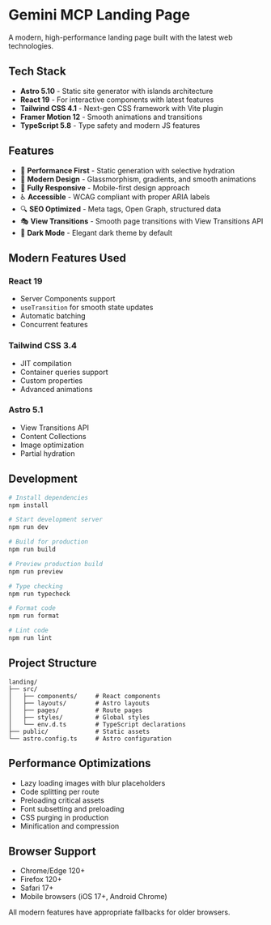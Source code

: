 # Gemini MCP Landing Page

A modern, high-performance landing page built with the latest web technologies.

## Tech Stack

- **Astro 5.10** - Static site generator with islands architecture
- **React 19** - For interactive components with latest features
- **Tailwind CSS 4.1** - Next-gen CSS framework with Vite plugin
- **Framer Motion 12** - Smooth animations and transitions
- **TypeScript 5.8** - Type safety and modern JS features

## Features

- 🚀 **Performance First** - Static generation with selective hydration
- 🎨 **Modern Design** - Glassmorphism, gradients, and smooth animations
- 📱 **Fully Responsive** - Mobile-first design approach
- ♿ **Accessible** - WCAG compliant with proper ARIA labels
- 🔍 **SEO Optimized** - Meta tags, Open Graph, structured data
- 🎭 **View Transitions** - Smooth page transitions with View Transitions API
- 🌙 **Dark Mode** - Elegant dark theme by default

## Modern Features Used

### React 19
- Server Components support
- `useTransition` for smooth state updates
- Automatic batching
- Concurrent features

### Tailwind CSS 3.4
- JIT compilation
- Container queries support
- Custom properties
- Advanced animations

### Astro 5.1
- View Transitions API
- Content Collections
- Image optimization
- Partial hydration

## Development

```bash
# Install dependencies
npm install

# Start development server
npm run dev

# Build for production
npm run build

# Preview production build
npm run preview

# Type checking
npm run typecheck

# Format code
npm run format

# Lint code
npm run lint
```

## Project Structure

```
landing/
├── src/
│   ├── components/     # React components
│   ├── layouts/        # Astro layouts
│   ├── pages/          # Route pages
│   ├── styles/         # Global styles
│   └── env.d.ts        # TypeScript declarations
├── public/             # Static assets
└── astro.config.ts     # Astro configuration
```

## Performance Optimizations

- Lazy loading images with blur placeholders
- Code splitting per route
- Preloading critical assets
- Font subsetting and preloading
- CSS purging in production
- Minification and compression

## Browser Support

- Chrome/Edge 120+
- Firefox 120+
- Safari 17+
- Mobile browsers (iOS 17+, Android Chrome)

All modern features have appropriate fallbacks for older browsers.